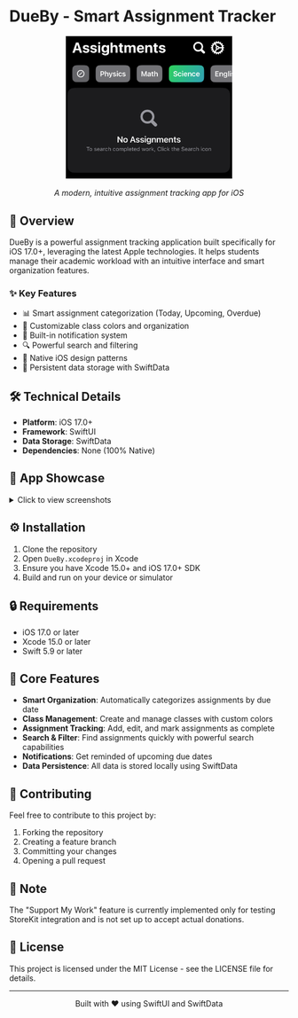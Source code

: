 # DueBy - Smart Assignment Tracker

<div align="center">
  <img src="ReadMe/Image1.png" alt="DueBy Home Screen" width="300"/>
  <br/>
  <p><em>A modern, intuitive assignment tracking app for iOS</em></p>
</div>

## 📱 Overview

DueBy is a powerful assignment tracking application built specifically for iOS 17.0+, leveraging the latest Apple technologies. It helps students manage their academic workload with an intuitive interface and smart organization features.

### ✨ Key Features

- 📊 Smart assignment categorization (Today, Upcoming, Overdue)
- 🎨 Customizable class colors and organization
- 🔔 Built-in notification system
- 🔍 Powerful search and filtering
- 📱 Native iOS design patterns
- 💾 Persistent data storage with SwiftData

## 🛠 Technical Details

- **Platform**: iOS 17.0+
- **Framework**: SwiftUI
- **Data Storage**: SwiftData
- **Dependencies**: None (100% Native)

## 📸 App Showcase

<details>
<summary>Click to view screenshots</summary>

### Home Screen & Assignment Management
<div align="center">
  <img src="ReadMe/Image2.png" alt="Assignment List" width="250"/>
  <img src="ReadMe/Image3.png" alt="Add Assignment" width="250"/>
  <img src="ReadMe/Image4.png" alt="Assignment Details" width="250"/>
</div>

### Class Management & Settings
<div align="center">
  <img src="ReadMe/Image5.png" alt="Class Management" width="250"/>
  <img src="ReadMe/Image6.png" alt="Settings" width="250"/>
  <img src="ReadMe/Image7.png" alt="Color Selection" width="250"/>
</div>

### Search & Organization
<div align="center">
  <img src="ReadMe/Image8.png" alt="Search" width="250"/>
  <img src="ReadMe/Image9.png" alt="Filters" width="250"/>
  <img src="ReadMe/Image10.png" alt="Categories" width="250"/>
</div>

### Additional Features
<div align="center">
  <img src="ReadMe/Image11.png" alt="More Features" width="250"/>
</div>
</details>

## ⚙️ Installation

1. Clone the repository
2. Open `DueBy.xcodeproj` in Xcode
3. Ensure you have Xcode 15.0+ and iOS 17.0+ SDK
4. Build and run on your device or simulator

## 🔒 Requirements

- iOS 17.0 or later
- Xcode 15.0 or later
- Swift 5.9 or later

## 🎯 Core Features

- **Smart Organization**: Automatically categorizes assignments by due date
- **Class Management**: Create and manage classes with custom colors
- **Assignment Tracking**: Add, edit, and mark assignments as complete
- **Search & Filter**: Find assignments quickly with powerful search capabilities
- **Notifications**: Get reminded of upcoming due dates
- **Data Persistence**: All data is stored locally using SwiftData

## 🤝 Contributing

Feel free to contribute to this project by:
1. Forking the repository
2. Creating a feature branch
3. Committing your changes
4. Opening a pull request

## 📝 Note

The "Support My Work" feature is currently implemented only for testing StoreKit integration and is not set up to accept actual donations.

## 📄 License

This project is licensed under the MIT License - see the LICENSE file for details.

---

<div align="center">
  <p>Built with ❤️ using SwiftUI and SwiftData</p>
</div>
